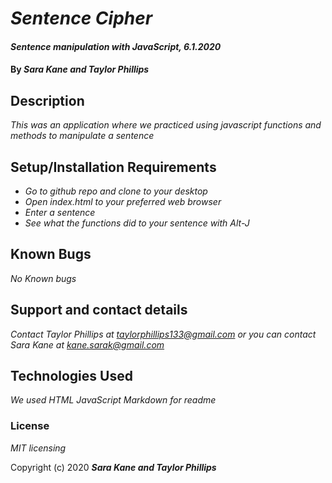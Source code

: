 # _Sentence Cipher_

#### _Sentence manipulation with JavaScript, 6.1.2020_

#### By _**Sara Kane and Taylor Phillips**_

## Description

_This was an application where we practiced using javascript functions and methods to manipulate a sentence_

## Setup/Installation Requirements

* _Go to github repo and clone to your desktop_
* _Open index.html to your preferred web browser_
* _Enter a sentence_
* _See what the functions did to your sentence with Alt-J_

## Known Bugs

_No Known bugs_

## Support and contact details

_Contact Taylor Phillips at <taylorphillips133@gmail.com>_
_or you can contact Sara Kane at <kane.sarak@gmail.com>_

## Technologies Used

_We used HTML_
_JavaScript_
_Markdown for readme_

### License

*MIT licensing*

Copyright (c) 2020 **_Sara Kane and Taylor Phillips_**